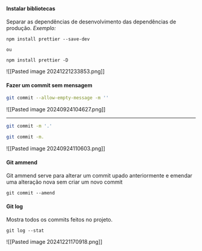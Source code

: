 
#### Instalar bibliotecas

Separar as dependências de desenvolvimento das dependências de produção.
*Exemplo:*
```
npm install prettier --save-dev

ou

npm install prettier -D
```
![[Pasted image 20241221233853.png]]


#### Fazer um commit sem mensagem

```bash
git commit --allow-empty-message -m ''
```
![[Pasted image 20240924104627.png]]

----------------------------------------------------------------

```bash
git commit -m '.'
```
```bash
git commit -m.
```
![[Pasted image 20240924110603.png]]

#### Git ammend

Git ammend serve para alterar um commit upado anteriormente e emendar uma alteração nova sem criar um novo commit

```
git commit --amend
```

#### Git log

Mostra todos os commits feitos no projeto.

```
git log --stat
```

![[Pasted image 20241221170918.png]]

